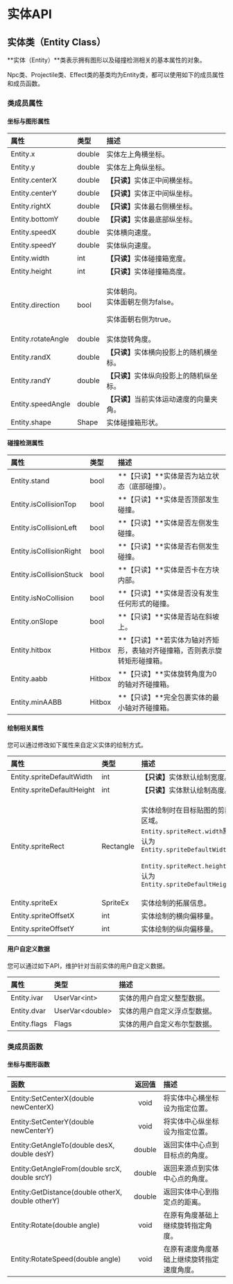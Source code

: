 # 实体API

## 实体类（Entity Class）

**实体（Entity）**类表示拥有图形以及碰撞检测相关的基本属性的对象。

Npc类、Projectile类、Effect类的基类均为Entity类，都可以使用如下的成员属性和成员函数。

### 类成员属性

#### 坐标与图形属性

<table>
  <thead>
    <tr>
      <th style="text-align:left">&#x5C5E;&#x6027;</th>
      <th style="text-align:left">&#x7C7B;&#x578B;</th>
      <th style="text-align:left">&#x63CF;&#x8FF0;</th>
    </tr>
  </thead>
  <tbody>
    <tr>
      <td style="text-align:left">Entity.x</td>
      <td style="text-align:left">double</td>
      <td style="text-align:left">&#x5B9E;&#x4F53;&#x5DE6;&#x4E0A;&#x89D2;&#x6A2A;&#x5750;&#x6807;&#x3002;</td>
    </tr>
    <tr>
      <td style="text-align:left">Entity.y</td>
      <td style="text-align:left">double</td>
      <td style="text-align:left">&#x5B9E;&#x4F53;&#x5DE6;&#x4E0A;&#x89D2;&#x7EB5;&#x5750;&#x6807;&#x3002;</td>
    </tr>
    <tr>
      <td style="text-align:left">Entity.centerX</td>
      <td style="text-align:left">double</td>
      <td style="text-align:left"><b>&#x3010;&#x53EA;&#x8BFB;&#x3011;</b>&#x5B9E;&#x4F53;&#x6B63;&#x4E2D;&#x95F4;&#x6A2A;&#x5750;&#x6807;&#x3002;</td>
    </tr>
    <tr>
      <td style="text-align:left">Entity.centerY</td>
      <td style="text-align:left">double</td>
      <td style="text-align:left"><b>&#x3010;&#x53EA;&#x8BFB;&#x3011;</b>&#x5B9E;&#x4F53;&#x6B63;&#x4E2D;&#x95F4;&#x7EB5;&#x5750;&#x6807;&#x3002;</td>
    </tr>
    <tr>
      <td style="text-align:left">Entity.rightX</td>
      <td style="text-align:left">double</td>
      <td style="text-align:left"><b>&#x3010;&#x53EA;&#x8BFB;&#x3011;</b>&#x5B9E;&#x4F53;&#x6700;&#x53F3;&#x4FA7;&#x6A2A;&#x5750;&#x6807;&#x3002;</td>
    </tr>
    <tr>
      <td style="text-align:left">Entity.bottomY</td>
      <td style="text-align:left">double</td>
      <td style="text-align:left"><b>&#x3010;&#x53EA;&#x8BFB;&#x3011;</b>&#x5B9E;&#x4F53;&#x6700;&#x5E95;&#x90E8;&#x7EB5;&#x5750;&#x6807;&#x3002;</td>
    </tr>
    <tr>
      <td style="text-align:left">Entity.speedX</td>
      <td style="text-align:left">double</td>
      <td style="text-align:left">&#x5B9E;&#x4F53;&#x6A2A;&#x5411;&#x901F;&#x5EA6;&#x3002;</td>
    </tr>
    <tr>
      <td style="text-align:left">Entity.speedY</td>
      <td style="text-align:left">double</td>
      <td style="text-align:left">&#x5B9E;&#x4F53;&#x7EB5;&#x5411;&#x901F;&#x5EA6;&#x3002;</td>
    </tr>
    <tr>
      <td style="text-align:left">Entity.width</td>
      <td style="text-align:left">int</td>
      <td style="text-align:left"><b>&#x3010;&#x53EA;&#x8BFB;&#x3011;</b>&#x5B9E;&#x4F53;&#x78B0;&#x649E;&#x7BB1;&#x5BBD;&#x5EA6;&#x3002;</td>
    </tr>
    <tr>
      <td style="text-align:left">Entity.height</td>
      <td style="text-align:left">int</td>
      <td style="text-align:left"><b>&#x3010;&#x53EA;&#x8BFB;&#x3011;</b>&#x5B9E;&#x4F53;&#x78B0;&#x649E;&#x7BB1;&#x9AD8;&#x5EA6;&#x3002;</td>
    </tr>
    <tr>
      <td style="text-align:left">Entity.direction</td>
      <td style="text-align:left">bool</td>
      <td style="text-align:left">
        <p>&#x5B9E;&#x4F53;&#x671D;&#x5411;&#x3002;
          <br />&#x5B9E;&#x4F53;&#x9762;&#x671D;&#x5DE6;&#x4FA7;&#x4E3A;false&#x3002;</p>
        <p>&#x5B9E;&#x4F53;&#x9762;&#x671D;&#x53F3;&#x4FA7;&#x4E3A;true&#x3002;</p>
      </td>
    </tr>
    <tr>
      <td style="text-align:left">Entity.rotateAngle</td>
      <td style="text-align:left">double</td>
      <td style="text-align:left">&#x5B9E;&#x4F53;&#x65CB;&#x8F6C;&#x89D2;&#x5EA6;&#x3002;</td>
    </tr>
    <tr>
      <td style="text-align:left">Entity.randX</td>
      <td style="text-align:left">double</td>
      <td style="text-align:left"><b>&#x3010;&#x53EA;&#x8BFB;&#x3011;</b>&#x5B9E;&#x4F53;&#x6A2A;&#x5411;&#x6295;&#x5F71;&#x4E0A;&#x7684;&#x968F;&#x673A;&#x6A2A;&#x5750;&#x6807;&#x3002;</td>
    </tr>
    <tr>
      <td style="text-align:left">Entity.randY</td>
      <td style="text-align:left">double</td>
      <td style="text-align:left"><b>&#x3010;&#x53EA;&#x8BFB;&#x3011;</b>&#x5B9E;&#x4F53;&#x7EB5;&#x5411;&#x6295;&#x5F71;&#x4E0A;&#x7684;&#x968F;&#x673A;&#x7EB5;&#x5750;&#x6807;&#x3002;</td>
    </tr>
    <tr>
      <td style="text-align:left">Entity.speedAngle</td>
      <td style="text-align:left">double</td>
      <td style="text-align:left"><b>&#x3010;&#x53EA;&#x8BFB;&#x3011;</b>&#x5F53;&#x524D;&#x5B9E;&#x4F53;&#x8FD0;&#x52A8;&#x901F;&#x5EA6;&#x7684;&#x5411;&#x91CF;&#x5939;&#x89D2;&#x3002;</td>
    </tr>
    <tr>
      <td style="text-align:left">Entity.shape</td>
      <td style="text-align:left">Shape</td>
      <td style="text-align:left">&#x5B9E;&#x4F53;&#x78B0;&#x649E;&#x7BB1;&#x5F62;&#x72B6;&#x3002;</td>
    </tr>
  </tbody>
</table>

#### 碰撞检测属性

| 属性 | 类型 | 描述 |
| :--- | :--- | :--- |
| Entity.stand | bool | **【只读】**实体是否为站立状态（底部碰撞）。 |
| Entity.isCollisionTop | bool | **【只读】**实体是否顶部发生碰撞。 |
| Entity.isCollisionLeft | bool | **【只读】**实体是否左侧发生碰撞。 |
| Entity.isCollisionRight | bool | **【只读】**实体是否右侧发生碰撞。 |
| Entity.isCollisionStuck | bool | **【只读】**实体是否卡在方块内部。 |
| Entity.isNoCollision | bool | **【只读】**实体是否没有发生任何形式的碰撞。 |
| Entity.onSlope | bool | **【只读】**实体是否站在斜坡上。 |
| Entity.hitbox | Hitbox | **【只读】**若实体为轴对齐矩形，表轴对齐碰撞箱，否则表示旋转矩形碰撞箱。 |
| Entity.aabb | Hitbox | **【只读】**实体旋转角度为0的轴对齐碰撞箱。 |
| Entity.minAABB | Hitbox | **【只读】**完全包裹实体的最小轴对齐碰撞箱。 |

#### 绘制相关属性

您可以通过修改如下属性来自定义实体的绘制方式。

<table>
  <thead>
    <tr>
      <th style="text-align:left">&#x5C5E;&#x6027;</th>
      <th style="text-align:left">&#x7C7B;&#x578B;</th>
      <th style="text-align:left">&#x63CF;&#x8FF0;</th>
    </tr>
  </thead>
  <tbody>
    <tr>
      <td style="text-align:left">Entity.spriteDefaultWidth</td>
      <td style="text-align:left">int</td>
      <td style="text-align:left"><b>&#x3010;&#x53EA;&#x8BFB;&#x3011;</b>&#x5B9E;&#x4F53;&#x9ED8;&#x8BA4;&#x7ED8;&#x5236;&#x5BBD;&#x5EA6;&#x3002;</td>
    </tr>
    <tr>
      <td style="text-align:left">Entity.spriteDefaultHeight</td>
      <td style="text-align:left">int</td>
      <td style="text-align:left"><b>&#x3010;&#x53EA;&#x8BFB;&#x3011;</b>&#x5B9E;&#x4F53;&#x9ED8;&#x8BA4;&#x7ED8;&#x5236;&#x9AD8;&#x5EA6;&#x3002;</td>
    </tr>
    <tr>
      <td style="text-align:left">Entity.spriteRect</td>
      <td style="text-align:left">Rectangle</td>
      <td style="text-align:left">
        <p>&#x5B9E;&#x4F53;&#x7ED8;&#x5236;&#x65F6;&#x5728;&#x76EE;&#x6807;&#x8D34;&#x56FE;&#x7684;&#x526A;&#x88C1;&#x533A;&#x57DF;&#x3002;
          <br
          /><code>Entity.spriteRect.width</code>&#x9ED8;&#x8BA4;&#x4E3A;<code>Entity.spriteDefaultWidth</code>
        </p>
        <p><code>Entity.spriteRect.height</code>&#x9ED8;&#x8BA4;&#x4E3A;<code>Entity.spriteDefaultHeight</code>
        </p>
      </td>
    </tr>
    <tr>
      <td style="text-align:left">Entity.spriteEx</td>
      <td style="text-align:left">SpriteEx</td>
      <td style="text-align:left">&#x5B9E;&#x4F53;&#x7ED8;&#x5236;&#x7684;&#x62D3;&#x5C55;&#x4FE1;&#x606F;&#x3002;</td>
    </tr>
    <tr>
      <td style="text-align:left">Entity.spriteOffsetX</td>
      <td style="text-align:left">int</td>
      <td style="text-align:left">&#x5B9E;&#x4F53;&#x7ED8;&#x5236;&#x7684;&#x6A2A;&#x5411;&#x504F;&#x79FB;&#x91CF;&#x3002;</td>
    </tr>
    <tr>
      <td style="text-align:left">Entity.spriteOffsetY</td>
      <td style="text-align:left">int</td>
      <td style="text-align:left">&#x5B9E;&#x4F53;&#x7ED8;&#x5236;&#x7684;&#x7EB5;&#x5411;&#x504F;&#x79FB;&#x91CF;&#x3002;</td>
    </tr>
  </tbody>
</table>

#### 用户自定义数据

您可以通过如下API，维护针对当前实体的用户自定义数据。

| 属性 | 类型 | 描述 |
| :--- | :--- | :--- |
| Entity.ivar | UserVar&lt;int&gt; | 实体的用户自定义整型数据。 |
| Entity.dvar | UserVar&lt;double&gt; | 实体的用户自定义浮点型数据。 |
| Entity.flags | Flags | 实体的用户自定义布尔型数据。 |

### 类成员函数

#### 坐标与图形函数

| 函数 | 返回值 | 描述 |
| :--- | :---: | :--- |
| Entity:SetCenterX\(double newCenterX\) | void | 将实体中心横坐标设为指定位置。 |
| Entity:SetCenterY\(double newCenterY\) | void | 将实体中心纵坐标设为指定位置。 |
| Entity:GetAngleTo\(double desX, double desY\) | double | 返回实体中心点到目标点的角度。 |
| Entity:GetAngleFrom\(double srcX, double srcY\) | double | 返回来源点到实体中心点的角度。 |
| Entity:GetDistance\(double otherX, double otherY\) | double | 返回实体中心到指定点的距离。 |
| Entity:Rotate\(double angle\) | void | 在原有角度基础上继续旋转指定角度。 |
| Entity:RotateSpeed\(double angle\) | void | 在原有速度角度基础上继续旋转指定速度角度。 |



